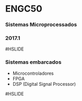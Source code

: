 
# ENGC50

### Sistemas Microprocessados

### 2017.1

#HSLIDE

### Sistemas embarcados

<!--- Microprocessadores de propósito geral-->
- Microcontroladores
- FPGA
- DSP (Digital Signal Processor)

#HSLIDE

